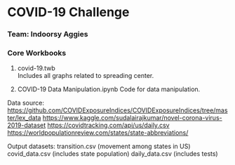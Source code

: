 # COVID-19 Challenge
### Team: Indoorsy Aggies

### Core Workbooks
1. covid-19.twb \
Includes all graphs related to spreading center.

2. COVID-19 Data Manipulation.ipynb
Code for data manipulation.

Data source:
https://github.com/COVIDExposureIndices/COVIDExposureIndices/tree/master/lex_data
https://www.kaggle.com/sudalairajkumar/novel-corona-virus-2019-dataset
https://covidtracking.com/api/us/daily.csv
https://worldpopulationreview.com/states/state-abbreviations/

Output datasets:
transition.csv (movement among states in US)
covid_data.csv (includes state population)
daily_data.csv (includes tests)
